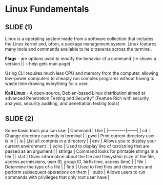 # Linux Fundamentals

## SLIDE (1)

Linux is a operating system made from a software collection that includes the Linux kernel and, often, a package management system. Linux features many tools and commands available to help traverse across the terminal.

**Flags** - are options used to modify the behavior of a command
(-v shows a version || --help gets man page)

Using CLI requires much less CPU and memory from the computer, allowing low-power computers to cheaply run complex programs without having to waste time drawing everything for a user.

**Kali Linux** - A open-source, Debian-based Linux distribution aimed at advanced Penetration Testing and Security"
(Feature Rich with security analysis, security auditing, and penetration testing tools)

## SLIDE (2)
Some basic tools you can use:
| Command | Use |
|---------|-----|
| cd | Change directory currently in terminal |
| pwd | Print current directory user is in |
| ls | List all contents in a directory |
| env | Allows you to display your current environment |
| echo | Used to display line of text/string that are passed as an argument |
| strings | Command looks for printable strings in a file |
| stat | Gives information about the file and filesystem (size of the file, access permissions, user ID, group ID, birth time, access time) |
| file | Determine the type of a file |
| find | Used to find files and directories and perform subsequent operations on them |
| sudo | Allows users to run commands with privileges that only root user have |

